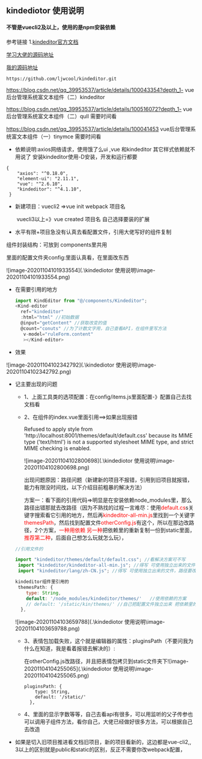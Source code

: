## kindediotor 使用说明

#### 不管是vuecli2及以上，使用的是npm安装依赖

参考链接
1.[kindeditor官方文档](http://kindeditor.net/doc.php)

[学习大佬的源码地址](https://github.com/l-x-f/vue-use-kindeditor)    

[我的源码地址](https://github.com/ljwcool/kindeditor.git)    

```
https://github.com/ljwcool/kindeditor.git 
```

https://blog.csdn.net/qq_39953537/article/details/100043354?depth_1-  vue后台管理系统富文本组件（二）kindeditor



https://blog.csdn.net/qq_39953537/article/details/100516072?depth_1-    vue后台管理系统富文本组件（二）qull  需要时间看

https://blog.csdn.net/qq_39953537/article/details/100041453   vue后台管理系统富文本组件（一）tinymce 需要时间看

*  依赖说明:axios网络请求，使用饿了么ui ,vue 和kindeditor 其它样式依赖就不用说了 安装kindeditor使用-D安装，开发和运行都要

  ```
  {
      "axios": "^0.18.0",
      "element-ui": "2.11.1",  
      "vue": "^2.6.10",
      "kindeditor": "^4.1.10",
   }
  ```

  

* 新建项目：vuecli2 =>vue init webpack  项目名 

  ​					vuecli3以上=》vue created  项目名    自己选择要装的扩展

*  水平有限+项目急没有认真去看配置文件，引用大佬写好的组件复制

 组件封装结构：可放到 components里共用 

里面的配置文件夹config:里面认真看，在里面改东西

![image-20201104101933554](.\kindediotor 使用说明\image-20201104101933554.png)

* 在需要引用的地方

  ```js
  import KindEditor from "@/components/Kindeditor";
  <Kind-editor
    ref="kindeditor"
    :html="html" //初始数据
    @input="getContent" //获取改变的值
    @count="conuts" //为了计数文字用，自己查看API，在组件里写方法
     v-model="ruleForm.content"
     ></Kind-editor>
  ```

  

* 效果

![image-20201104102342792](.\kindediotor 使用说明\image-20201104102342792.png)

* 记主要出现的问题

  * 1、上面工具类的选项配置：在config/items.js里面配置-》配置自己去找文档看

  * 2、在组件的index.vue里面引用==>如果出现报错

    Refused to apply style from 'http://localhost:8001/themes/default/default.css' because its MIME type ('text/html') is not a supported stylesheet MIME type, and strict MIME checking is enabled.

    ![image-20201104102800698](.\kindediotor 使用说明\image-20201104102800698.png)

    出现问题原因：路径问题（新建新的项目不报错，引用到旧项目就报错，能力有限没时间找，以下介绍目前粗暴的解决方法）

    方案一：看下面的引用代码=>明显是在安装依赖node_modules里，那么路径出错那就去改路径（因为不熟找的过程一言难尽：使用<font color='red'>default.cs</font>s关键字搜索看它引用的地方，然后再<font color='red'>kindeditor-all-min.js</font>里找到一个关键字<font color='red'>themesPath</font>，然后找到配置文件<font color='red'>otherConfig.js</font>有这个，所以在那边改路径，2个方案，<font color='red'>一种用依赖</font>    <font color='red'> 另一种</font>把依赖里的重新复制一份到static里面，<font color='red'>推荐第二种</font>，后面自己想怎么玩就怎么玩），

  ```js
  //引用文件的
  
  import "kindeditor/themes/default/default.css"; //看解决方案可不写
   import "kindeditor/kindeditor-all-min.js"; //得写 可使用独立出来的文件，路径要改
   import "kindeditor/lang/zh-CN.js"; //得写 可使用独立出来的文件，路径要改
  ```

  ```	js
  kindeditor组件里引用的
   themesPath: {
      type: String,
      default: '/node_modules/kindeditor/themes/'   //使用依赖的方案
      // default: '/static/kin/themes/' //自己把配置文件独立出来 把依赖里的文件复制一份放到static里
    },
  
  ```

  ![image-20201104103659788](.\kindediotor 使用说明\image-20201104103659788.png)

  * 3、表情包加载失败，这个就是编辑器的属性：pluginsPath（不要问我为什么在知道，我是看着报错去解决的）:

    在otherConfig.js改路径，并且把表情包拷贝到static文件夹下![image-20201104104255065](.\kindediotor 使用说明\image-20201104104255065.png)

    ```
    pluginsPath: {
        type: String,
        default: '/static/'
      },
    ```

    

  * 4、里面的显示字数等等，自己去看api有很多，可以用监听的父子传参也可以调用子组件方法，看你自己，大佬已经做好很多方法，可以根据自己去改造

*  如果是切入旧项目推进看文档旧项目，新的项目看新的，这边都是vue-cli2,, 3以上的区别就是public和static的区别，反正不需要你改webpack配置，